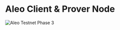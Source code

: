 # Aleo Client & Prover Node

![Aleo Testnet Phase 3](https://mirror-media.imgix.net/publication-images/6e9dAy9AbAdTnge4QijJ1.png?height=806&width=1612&h=806&w=1612&auto=compress)
